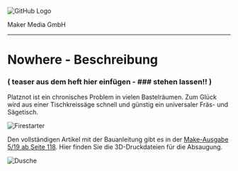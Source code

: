![GitHub Logo](http://www.heise.de/make/icons/make_logo.png)

Maker Media GmbH

***

# Nowhere - Beschreibung  

### ( teaser aus dem heft hier einfügen - ### stehen lassen!! ) 

Platznot ist ein chronisches Problem in vielen Bastelräumen. Zum Glück wird aus einer Tischkreissäge schnell und günstig ein universaler Fräs- und Sägetisch.

![Firestarter](https://github.com/MakeMagazinDE/Nowhere/blob/master/Firestarter%20Bild%2001_niwe.jpg)

Den vollständigen Artikel mit der Bauanleitung gibt es in der [Make-Ausgabe 5/19 ab Seite 118](https://www.heise.de/select/make/2024/5/). Hier finden Sie die 3D-Druckdateien für die Absaugung.

![Dusche](https://github.com/MakeMagazinDE/Nowhere/blob/master/Firestarter%20Bild%2001_niwe.jpg)

